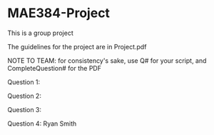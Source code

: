# MAE384-Project
This is a group project

The guidelines for the project are in Project.pdf


NOTE TO TEAM: for consistency's sake, use Q# for your script, and CompleteQuestion# for the PDF

Question 1:

Question 2:

Question 3:

Question 4: Ryan Smith
